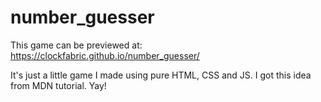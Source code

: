 # number_guesser

This game can be previewed at: https://clockfabric.github.io/number_guesser/

It's just a little game I made using pure HTML, CSS and JS. I got this idea from MDN tutorial. Yay!
